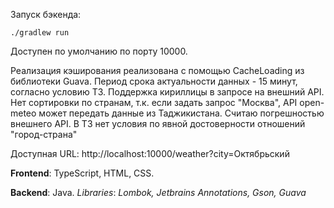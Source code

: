 Запуск бэкенда:

```
./gradlew run
```

Доступен по умолчанию по порту 10000. 

Реализация кэширования реализована с помощью CacheLoading из библиотеки Guava. Период срока актуальности данных - 15 минут, согласно условию ТЗ.
Поддержка кириллицы в запросе на внешний API. Нет сортировки по странам, т.к. если задать запрос "Москва", API open-meteo может передать данные из Таджикистана. Считаю погрешностью внешнего API. В ТЗ нет условия по явной достоверности отношений "город-страна"

Доступная URL: http://localhost:10000/weather?city=Октябрьский

**Frontend**: TypeScript, HTML, CSS.

**Backend**: Java.
*Libraries*: *Lombok, Jetbrains Annotations, Gson, Guava*